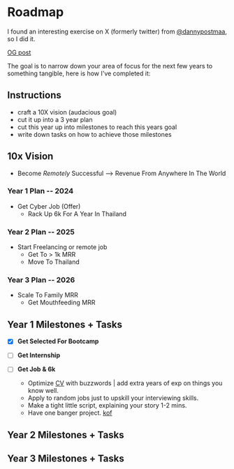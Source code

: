 # Roadmap

I found an interesting exercise on X (formerly twitter) from [@dannypostmaa](https://x.com/dannypostmaa), so I did it.

[OG post](https://x.com/dannypostmaa/status/1755216233568649675)

The goal is to narrow down your area of focus for the next few years to something tangible, here is how I've completed it:

## Instructions

- craft a 10X vision (audacious goal)
- cut it up into a 3 year plan
- cut this year up into milestones to reach this years goal
- write down tasks on how to achieve those milestones

## 10x Vision

- Become *Remotely* Successful --> Revenue From Anywhere In The World

### Year 1 Plan -- 2024

- Get Cyber Job (Offer)
    - Rack Up 6k For A Year In Thailand

### Year 2 Plan -- 2025

- Start Freelancing or remote job
    - Get To > 1k MRR
    - Move To Thailand

### Year 3 Plan -- 2026

- Scale To Family MRR
    - Get Mouthfeeding MRR

## Year 1 Milestones + Tasks

- [x] **Get Selected For Bootcamp**

- [ ] **Get Internship**

- [ ] **Get Job & 6k**
    - Optimize [CV](https://www.theladders.com/career-advice/the-high-score-resume-format-how-to-write-a-resume-for-2020) with buzzwords | add extra years of exp on things you know well.
    - Apply to random jobs just to upskill your interviewing skills.
    - Make a tight little script, explaining your story 1-2 mins.
    - Have one banger project. [kof](https://github.com/pindjouf/kof)

## Year 2 Milestones + Tasks

## Year 3 Milestones + Tasks

